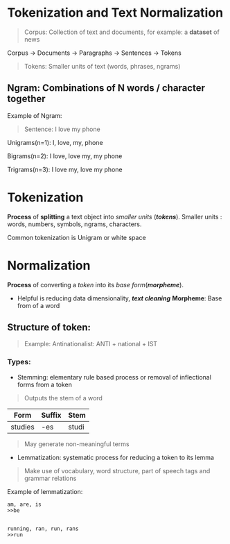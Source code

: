 # Tokenization and Text Normalization

> Corpus:  Collection of text and documents, for example: a **dataset** of news

Corpus -> Documents -> Paragraphs -> Sentences -> Tokens

> Tokens: Smaller units of text (words, phrases, ngrams)

## Ngram: Combinations of N words / character together
Example of Ngram:
> Sentence: I love my phone

Unigrams(n=1): I, love, my, phone

Bigrams(n=2): I love, love my, my phone

Trigrams(n=3): I love my, love my phone

# Tokenization
**Process** of **splitting** a text object into *smaller units* (***tokens***).
Smaller units : words, numbers, symbols, ngrams, characters.

Common tokenization is Unigram or white space

# Normalization
**Process** of converting a *token* into its *base form*(***morpheme***).
* Helpful is reducing data dimensionality, ***text cleaning***
**Morpheme**: Base from of a word

## Structure of token:
> <prefix><morpheme><suffix>
Example:
> Antinationalist: ANTI + national + IST

### Types:
* Stemming: elementary rule based process or removal of inflectional forms from a token
> Outputs the stem of a word
  
| Form | Suffix | Stem |
| ---- | ------ | ---- |
| studies| -es | studi |
> May generate non-meaningful terms 
* Lemmatization: systematic process for reducing a token to its lemma
> Make use of vocabulary, word structure, part of speech tags and grammar relations

Example of lemmatization:

```
am, are, is
>>be

  
running, ran, run, rans
>>run
```



